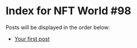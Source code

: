 # Index for NFT World #98
Posts will be displayed in the order below:

- [Your first post](./001-first.md)

